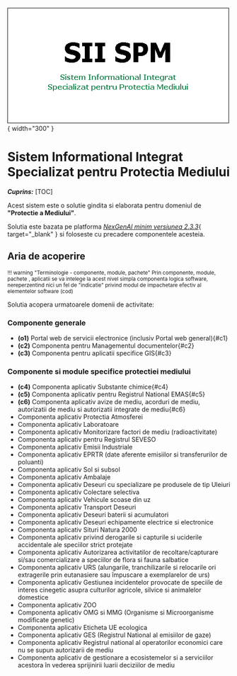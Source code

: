 ![booklab_logo](pictures/SIISPM_logo.png){ width="300" }



# Sistem Informational Integrat Specializat pentru Protectia Mediului

***Cuprins:***
[TOC]

Acest sistem este o solutie gindita si elaborata pentru domeniul de **"Protectie a Mediului"**.

Solutia este bazata pe platforma [*NexGenAI minim versiunea 2.3.3*](http://nexgenai.app/v2.3.3){ target="_blank" } si foloseste cu precadere componentele acesteia.




## Aria de acoperire

<small markdown>

!!! warning "Terminologie - componente, module, pachete"
    Prin componente, module, pachete , aplicatii se va intelege la acest nivel simpla componenta logica software, nereperzentind nici un fel de "indicatie" privind modul de impachetare efectiv al elementelor software (cod)

</small>

Solutia acopera urmatoarele domenii de activitate:


### Componente generale

* **(o1)** Portal web de servicii electronice (inclusiv Portal web general){#c1}
* **(c2)** Componenta pentru Managementul documentelor{#c2}
* **(c3)** Componenta pentru aplicatii specifice GIS{#c3}


### Componente si module specifice protectiei mediului

* **(c4)** Componenta aplicativ Substante chimice{#c4}
* **(c5)** Componenta aplicativ pentru Registrul National EMAS{#c5}
* **(c6)** Componenta aplicativ avize de mediu, acorduri de mediu, autorizatii de mediu si autorizatii integrate de mediu{#c6}
* Componenta aplicativ Protectia Atmosferei
* Componenta aplicativ Laboratoare
* Componenta aplicativ Monitorizare factori de mediu (radioactivitate)
* Componenta aplicativ pentru Registrul SEVESO
* Componenta aplicativ Emisii Industriale
* Componenta aplicativ EPRTR (date aferente emisiilor si transferurilor de poluanti)
* Componenta aplicativ Sol si subsol
* Componenta aplicativ Ambalaje
* Componenta aplicativ Deseuri cu specializare pe produsele de tip Uleiuri
* Componenta aplicativ Colectare selectiva
* Componenta aplicativ Vehicule scoase din uz
* Componenta aplicativ Transport Deseuri
* Componenta aplicativ Deseuri baterii si acumulatori
* Componenta aplicativ Deseuri echipamente electrice si electronice
* Componenta aplicativ Situri Natura 2000
* Componenta aplicativ privind derogarile si capturile si uciderile accidentale ale speciilor strict protejate
* Componenta aplicativ Autorizarea activitatilor de recoltare/capturare si/sau comercializare a speciilor de flora si fauna salbatice
* Componenta aplicativ URS (alungarile, tranchilizarile  si relocarile ori extragerile prin eutanasiere sau împuscare a exemplarelor de urs)
* Componenta aplicativ Gestiunea incidentelor provocate de speciile de interes cinegetic asupra culturilor agricole, silvice si animalelor domestice
* Componenta aplicativ ZOO
* Componenta aplicativ OMG si MMG (Organisme si Microorganisme modificate genetic)
* Componenta aplicativ Eticheta UE ecologica
* Componenta aplicativ GES (Registrul National al emisiilor de gaze)
* Componenta aplicativ Registrul national al operatorilor economici care nu se supun autorizarii de mediu 
* Componenta aplicativ de gestionare a ecosistemelor si a serviciilor acestora în vederea sprijinirii luarii deciziilor de mediu





